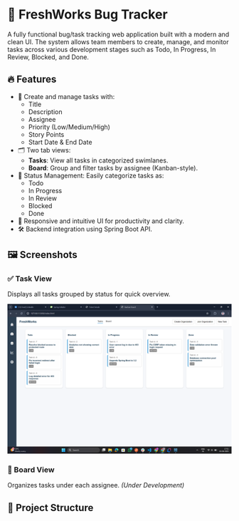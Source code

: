# 🐞 FreshWorks Bug Tracker

A fully functional bug/task tracking web application built with a modern and clean UI. The system allows team members to create, manage, and monitor tasks across various development stages such as Todo, In Progress, In Review, Blocked, and Done.

## 🔥 Features

- 🚀 Create and manage tasks with:
  - Title
  - Description
  - Assignee
  - Priority (Low/Medium/High)
  - Story Points
  - Start Date & End Date
- 🗂️ Two tab views:
  - **Tasks**: View all tasks in categorized swimlanes.
  - **Board**: Group and filter tasks by assignee (Kanban-style).
- 📌 Status Management: Easily categorize tasks as:
  - Todo
  - In Progress
  - In Review
  - Blocked
  - Done
- 🎨 Responsive and intuitive UI for productivity and clarity.
- 🛠️ Backend integration using Spring Boot API.

## 🖼️ Screenshots

### ✅ Task View
Displays all tasks grouped by status for quick overview.

![Task View](/image/Screenshot%20(7).png)

### 👥 Board View
Organizes tasks under each assignee. *(Under Development)*

## 📁 Project Structure

